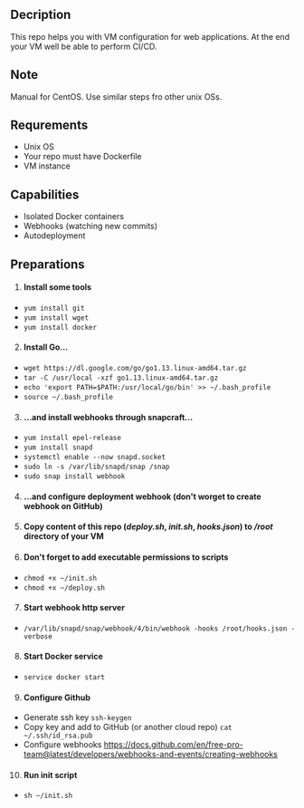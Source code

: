 ## Decription
This repo helps you with VM configuration for web applications. At the end your VM well be able to perform CI/CD.

## Note
Manual for CentOS. Use similar steps fro other unix OSs.

## Requrements
- Unix OS
- Your repo must have Dockerfile
- VM instance

## Capabilities
- Isolated Docker containers
- Webhooks (watching new commits)
- Autodeployment

## Preparations

1. #### Install some tools
- ```yum install git```
- ```yum install wget```
- ```yum install docker```

2. #### Install Go...
- ```wget https://dl.google.com/go/go1.13.linux-amd64.tar.gz```
- ```tar -C /usr/local -xzf go1.13.linux-amd64.tar.gz```
- ```echo 'export PATH=$PATH:/usr/local/go/bin' >> ~/.bash_profile```
- ```source ~/.bash_profile```

3. #### ...and install webhooks through snapcraft...
- ```yum install epel-release```
- ```yum install snapd```
- ```systemctl enable --now snapd.socket```
- ```sudo ln -s /var/lib/snapd/snap /snap```
- ```sudo snap install webhook```

4. #### ...and configure deployment webhook (don't worget to create webhook on GitHub)
5. #### Copy content of this repo (*deploy.sh*, *init.sh*, *hooks.json*) to */root* directory of your VM
6. #### Don't forget to add executable permissions to scripts
- ```chmod +x ~/init.sh```
- ```chmod +x ~/deploy.sh```

7. #### Start webhook http server
- ```/var/lib/snapd/snap/webhook/4/bin/webhook -hooks /root/hooks.json -verbose```

8. #### Start Docker service
- ```service docker start```

9. #### Configure Github
- Generate ssh key ```ssh-keygen```
- Copy key and add to GitHub (or another cloud repo) ```cat ~/.ssh/id_rsa.pub```
- Configure webhooks https://docs.github.com/en/free-pro-team@latest/developers/webhooks-and-events/creating-webhooks

10. #### Run init script
- ```sh ~/init.sh```













